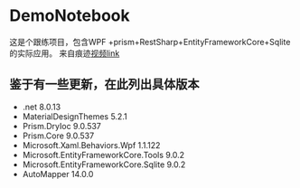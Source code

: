 # DemoNotebook
这是个跟练项目，包含WPF <Material Design>+prism+RestSharp+EntityFrameworkCore+Sqlite的实际应用。
来自痕迹[视频link](https://www.bilibili.com/video/BV1nY411a7T8/?spm_id_from=333.1387.favlist.content.click&vd_source=23f430f54669da4776b9c0e71c37455f)
## 鉴于有一些更新，在此列出具体版本
- .net 8.0.13
- MaterialDesignThemes 5.2.1
- Prism.DryIoc 9.0.537
- Prism.Core 9.0.537
- Microsoft.Xaml.Behaviors.Wpf 1.1.122
- Microsoft.EntityFrameworkCore.Tools 9.0.2
- Microsoft.EntityFrameworkCore.Sqlite 9.0.2
- AutoMapper 14.0.0
